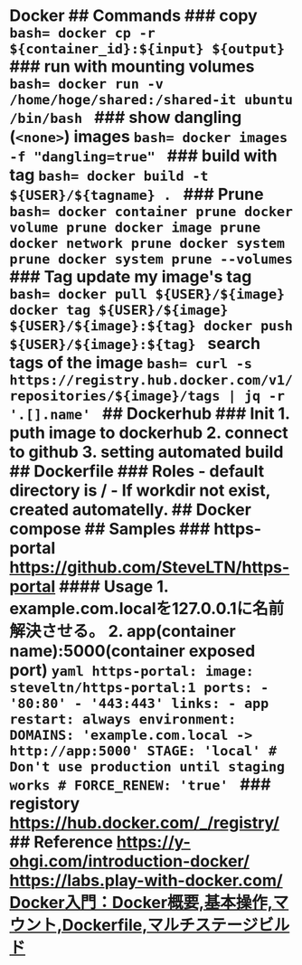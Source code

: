 # Docker ## Commands ### copy ```bash= docker cp -r ${container_id}:${input} ${output} ``` ### run with mounting volumes ```bash= docker run -v /home/hoge/shared:/shared-it ubuntu /bin/bash ``` ### show dangling (`<none>`) images ```bash= docker images -f "dangling=true" ``` ### build with tag ```bash= docker build -t ${USER}/${tagname} . ``` ### Prune ```bash= docker container prune docker volume prune docker image prune docker network prune docker system prune docker system prune --volumes ``` ### Tag update my image's tag ```bash= docker pull ${USER}/${image} docker tag ${USER}/${image} ${USER}/${image}:${tag} docker push ${USER}/${image}:${tag} ``` search tags of the image ```bash= curl -s https://registry.hub.docker.com/v1/repositories/${image}/tags | jq -r '.[].name' ``` ## Dockerhub ### Init 1. puth image to dockerhub 2. connect to github 3. setting automated build ## Dockerfile ### Roles - default directory is / - If workdir not exist, created automatelly. ## Docker compose ## Samples ### https-portal <https://github.com/SteveLTN/https-portal> #### Usage 1. example.com.localを127.0.0.1に名前解決させる。 2. app(container name):5000(container exposed port) ```yaml https-portal: image: steveltn/https-portal:1 ports: - '80:80' - '443:443' links: - app restart: always environment: DOMAINS: 'example.com.local -> http://app:5000' STAGE: 'local' # Don't use production until staging works # FORCE_RENEW: 'true' ``` ### registory <https://hub.docker.com/_/registry/> ## Reference <https://y-ohgi.com/introduction-docker/> <https://labs.play-with-docker.com/> [Docker入門：Docker概要,基本操作,マウント,Dockerfile,マルチステージビルド](https://qiita.com/shiro01/items/04ca672a93384b463701)
